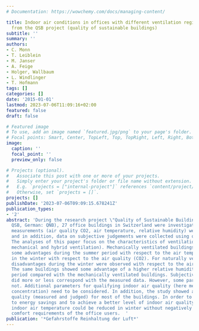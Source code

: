 ```yaml
---
# Documentation: https://wowchemy.com/docs/managing-content/

title: Indoor air conditions in offices with different ventilation regimes - results
  from the QSB project (quality of sustainable buildings)
subtitle: ''
summary: ''
authors:
- C. Monn
- T. Leiblein
- M. Janser
- A. Feige
- Holger, Wallbaum
- L. Windlinger
- T. Hofmann
tags: []
categories: []
date: '2015-01-01'
lastmod: 2023-07-06T11:09:16+02:00
featured: false
draft: false

# Featured image
# To use, add an image named `featured.jpg/png` to your page's folder.
# Focal points: Smart, Center, TopLeft, Top, TopRight, Left, Right, BottomLeft, Bottom, BottomRight.
image:
  caption: ''
  focal_point: ''
  preview_only: false

# Projects (optional).
#   Associate this post with one or more of your projects.
#   Simply enter your project's folder or file name without extension.
#   E.g. `projects = ["internal-project"]` references `content/project/deep-learning/index.md`.
#   Otherwise, set `projects = []`.
projects: []
publishDate: '2023-07-06T09:09:15.678241Z'
publication_types:
- '2'
abstract: 'During the research project \"Quality of Sustainable Buildings\" (English:
  QSB, German: QNB), 27 office buildings in Switzerland were investigated. Objective
  measurements (air quality CO2, air temperature, relative humidity) were performed
  and in addition, data on subjective judgements were collected using questionnaires.
  The analyses of this paper focus on the characteristics of ventilation (natural,
  mechanical and hybrid ventilation). Mechanically ventilated buildings indicated
  some advantages during the summer period with respect to the air temperature and
  in the winter with respect to the air quality (CO2). For naturally ventilated buildings,
  disadvantages during the winter were observed with respect to the air quality (CO2).
  The same buildings showed some advantage of a higher relative humidity in the winter
  period compared with the mechanically ventilated buildings. Subjective judgements
  did more or less correspond with the measured data. However, some parameters did
  not. Additional parameters for qualifying indoor air quality (here measured as CO2
  concentration) need to be considered. In addition, the study showed a quite good
  quality (measured and judged) for most of the buildings. In order to contribute
  to energy savings and to achieve a better level of indoor air quality (e.g. humidity),
  indoor air temperature could be reduced in winter without negatively affecting the
  comfort requirements of the office users.  '
publication: '*Gefahrstoffe Reinhaltung der Luft*'
---
```

